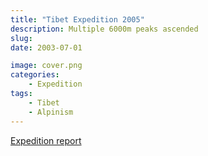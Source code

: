 ```yaml
---
title: "Tibet Expedition 2005"
description: Multiple 6000m peaks ascended
slug: 
date: 2003-07-01

image: cover.png
categories:
    - Expedition
tags:
    - Tibet
    - Alpinism
---
```


[Expedition report](/documents/tibet2005.pdf)

